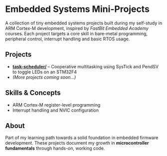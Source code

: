 # Embedded Systems Mini-Projects

A collection of tiny embedded systems projects built during my self-study in ARM Cortex-M development, inspired by *FastBit Embedded Academy* courses. Each project targets a core skill in bare-metal programming, peripheral control, interrupt handling and basic RTOS usage.

## Projects

- **[task-scheduler/](./task-scheduler)** – Cooperative multitasking using SysTick and PendSV to toggle LEDs on an STM32F4
- *(More projects coming soon…)*

## Skills & Concepts

- ARM Cortex-M register-level programming  
- Interrupt handling and NVIC configuration  

##  About

Part of my learning path towards a solid foundation in embedded firmware development. These projects document my growth in **microcontroller fundamentals** through hands-on, working code.
